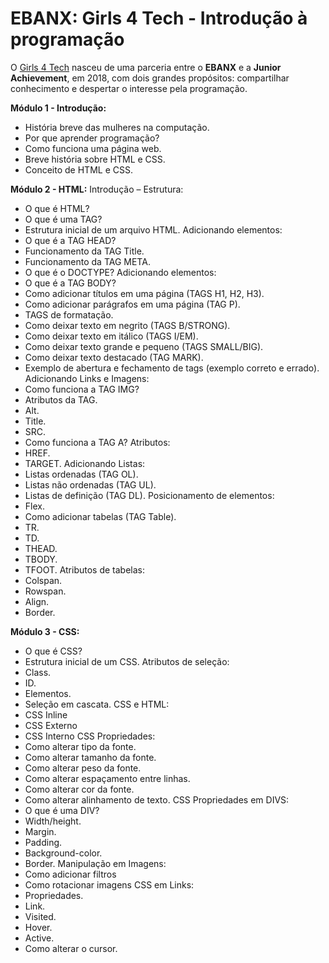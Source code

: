 ﻿# EBANX: Girls 4 Tech - Introdução à programação

O [Girls 4 Tech](https://girls4tech.ebanx.com/) nasceu de uma parceria entre o **EBANX** e a **Junior Achievement**, em 2018, com dois grandes propósitos: compartilhar conhecimento e despertar o interesse pela programação.

**Módulo 1 - Introdução:**
- História breve das mulheres na computação.
- Por que aprender programação?
- Como funciona uma página web.
- Breve história sobre HTML e CSS.
- Conceito de HTML e CSS.

**Módulo 2 - HTML:**
Introdução – Estrutura:
- O que é HTML?
- O que é uma TAG?
- Estrutura inicial de um arquivo HTML.
Adicionando elementos:
- O que é a TAG HEAD?
- Funcionamento da TAG Title.
- Funcionamento da TAG META.
- O que é o DOCTYPE?
Adicionando elementos:
- O que é a TAG BODY?
- Como adicionar títulos em uma página (TAGS H1, H2, H3).
- Como adicionar parágrafos em uma página (TAG P).
- TAGS de formatação.
- Como deixar texto em negrito (TAGS B/STRONG).
- Como deixar texto em itálico (TAGS I/EM).
- Como deixar texto grande e pequeno (TAGS SMALL/BIG).
- Como deixar texto destacado (TAG MARK).
- Exemplo de abertura e fechamento de tags (exemplo correto e errado).
Adicionando Links e Imagens:
- Como funciona a TAG IMG?
- Atributos da TAG.
- Alt.
- Title.
- SRC.
- Como funciona a TAG A?
Atributos:
- HREF.
- TARGET.
Adicionando Listas:
- Listas ordenadas (TAG OL).
- Listas não ordenadas (TAG UL).
- Listas de definição (TAG DL).
Posicionamento de elementos:
- Flex.
- Como adicionar tabelas (TAG Table).
- TR.
- TD.
- THEAD.
- TBODY.
- TFOOT.
Atributos de tabelas:
- Colspan.
- Rowspan.
- Align.
- Border.

**Módulo 3 - CSS:**
- O que é CSS?
- Estrutura inicial de um CSS.
Atributos de seleção:
- Class.
- ID.
- Elementos.
- Seleção em cascata.
CSS e HTML:
- CSS Inline
- CSS Externo
- CSS Interno
CSS Propriedades:
- Como alterar tipo da fonte.
- Como alterar tamanho da fonte.
- Como alterar peso da fonte.
- Como alterar espaçamento entre linhas.
- Como alterar cor da fonte.
- Como alterar alinhamento de texto.
CSS Propriedades em DIVS:
- O que é uma DIV?
- Width/height.
- Margin.
- Padding.
- Background-color.
- Border.
Manipulação em Imagens:
- Como adicionar filtros
- Como rotacionar imagens
CSS em Links:
- Propriedades.
- Link.
- Visited.
- Hover.
- Active.
- Como alterar o cursor.
